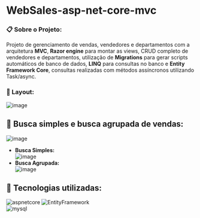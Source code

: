 # WebSales-asp-net-core-mvc
### :clipboard: Sobre o Projeto:  
Projeto de gerenciamento de vendas, vendedores e departamentos com a arquitetura **MVC**, **Razor engine** para montar as views, CRUD completo de vendedores e departamentos, utilização de **Migrations** para gerar scripts automáticos de banco de dados, **LINQ** para consultas no banco e **Entity Framework Core**, consultas realizadas com métodos assíncronos utilizando Task/async.

### :art: Layout:
![image](https://user-images.githubusercontent.com/36715075/79170768-bd3b5400-7dc6-11ea-8a89-2c127e28b7cc.png)

## :mag_right: Busca simples e busca agrupada de vendas:  
![image](https://user-images.githubusercontent.com/36715075/79278873-136dcd00-7e83-11ea-8325-2cb172ba0337.png)
* **Busca Simples:**    
![image](https://user-images.githubusercontent.com/36715075/79279025-7b241800-7e83-11ea-9140-88c1444d2794.png)
* **Busca Agrupada:**    
![image](https://user-images.githubusercontent.com/36715075/79279174-cf2efc80-7e83-11ea-8e50-983fac50b7a2.png)

## :space_invader: Tecnologias utilizadas:  
![aspnetcore](https://user-images.githubusercontent.com/36715075/78948726-b7c8cb80-7a9f-11ea-806c-d0ea7788f8e4.png) 
![EntityFramework](https://user-images.githubusercontent.com/36715075/78949094-ebf0bc00-7aa0-11ea-8fc6-eae95b996aed.png)  
![mysql](https://user-images.githubusercontent.com/36715075/78949203-530e7080-7aa1-11ea-90d1-04dd42e9f611.jpg)


